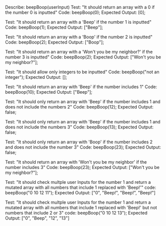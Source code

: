 Describe: beepBoop(userInput)
Test: "It should return an array with a 0 if the number 0 is inputted"
Code: beepBoop(0);
Expected Output: [0];

Test: "It should return an array with a 'Beep' if the number 1 is inputted"
Code: beepBoop(1);
Expected Output: ["Beep"];

Test: "It should return an array with a 'Boop' if the number 2 is inputted"
Code: beepBoop(2);
Expected Output: ["Boop"];

Test: "It should return an array with a 'Won't you be my neighbor?' if the number 3 is inputted"
Code: beepBoop(2);
Expected Output: ["Won't you be my neighbor?"];

Test: "It should allow only integers to be inputted"
Code: beepBoop("not an integer");
Expected Output: [];

Test: "It should return an array with 'Beep' if the number includes 1"
Code: beepBoop(10);
Expected Output: ["Beep"];

Test: "It should only return an array with 'Beep' if the number includes 1 and does not include the numbers 2"
Code: beepBoop(12);
Expected Output: false;

Test: "It should only return an array with 'Beep' if the number includes 1 and does not include the numbers 3"
Code: beepBoop(13);
Expected Output: false;

Test: "It should only return an array with 'Boop' if the number includes 2 and does not include the number 3"
Code: beepBoop(23);
Expected Output: false;

Test: "It should return an array with 'Won't you be my neighbor' if the number includes 3"
Code: beepBoop(23);
Expected Output: ["Won't you be my neighbor?"];

Test: "It should check multple user Inputs for the number 1 and return a mutated array with all numbers that include 1 replaced with 'Beep!'"
code: beepBoop("0 10 12 11");
Expected Output: ["0", "Beep!", "Beep!", "Beep!"]

Test: "It should check multple user Inputs for the number 1 and return a mutated array with all numbers that include 1 replaced with 'Beep!' but not numbers that include 2 or 3"
code: beepBoop("0 10 12 13");
Expected Output: ["0", "Beep", "12", "13"]

